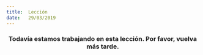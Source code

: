 ```yaml
---
title:  Lección
date:   29/03/2019
---
```


### <center>Todavía estamos trabajando en esta lección. Por favor, vuelva más tarde.</center>